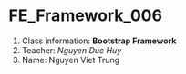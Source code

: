 # FE_Framework_006
1. Class information: __Bootstrap Framework__
2. Teacher: _Nguyen Duc Huy_
3. Name: Nguyen Viet Trung